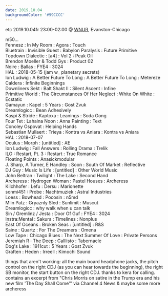 ```yaml
---
date: 2019.10.04
backgroundColor: '#99CCCC'
---
```


etc 2019.10.04fr 23:00-02:00 @ [WNUR](http://www.wnur.org/), Evanston-Chicago  

m50...  
Fennesz : In My Room : Agora : Touch  
Bluetrain : Invisible Guest : Babylon Paralysis : Future Primitive  
Topdown Dialectic : \[a4\] : Vol 2 : Peak Oil  
Brendon Moeller & Todd Gys : Product 02  
Noire : Ballas : FYE4 : 3024  
HAL : 2018-05-15 (jam w\_ planetary secrets)  
Ion Ludwig : A Better Future To Long : A Better Future To Long : Metereze  
Caldera : Infinite Beginnings  
Downliners Sekt : Balt Shakt II : Silent Ascent : Infine  
Primitive World : The Circumstances Of Her Neglect : White On White : Ecstatic  
Gamayun : Kapel : 5 Years : Gost Zvuk  
Dreamlogicc : Bean Adhesively  
Kaspi & Stride : Kaptoxa : Leanings : Soda Gong  
Four Tet : Lahaina Noon : Anna Painting : Text  
Conoley Ospovat : Helping Hands  
Sebastian Mullaert : Trieya : Kontra vs Aniara : Kontra vs Aniara  
HAL : 2018-07-07  
Oculus : Morph : \[untitled\] : AE  
Ion Ludwig : Fall Answers : Rolling Drama : Trelik  
ILO : Restart, Pt. 3 : Restart : True Romance  
Floating Points : Anasickmodular  
J. Sharp, A Turner, E Handley : Soon : South Of Market : Reflective  
DJ Guy : Music Is Life : \[untitled\] : Other World Music  
John Beltran : Twilight : The Lake : Second Hand  
Archeress : Hydrogen Woman : Pastel Houses : Archeress  
Kilchhofer : Lefu : Dersu : Marionette  
sonmi451 : Probe : Nachtmuziek : Astral Industries  
Loess : Bowhead : Pocosin : n5md  
Mlin Patz : Gryaznly Sled : Sunlimit : Muscut  
Dreamlogicc : why walk when u can talk  
Sin / Gremlinz / Jesta : Door Of Guf : FYE4 : 3024  
Instra:Mental : Sakura : Timelines : Nonplus  
East Of Oceans : Broken Seas : \[untitled\] : R&S  
Saine : Quartz : For The Dreamers : Omena  
Low Tape : Chicago Blues : The Next Summer Of Love : Private Persons  
Jeremiah R : The Deep : Calllisto : Tabernacle  
Dog's Lake : 1911cut : 5 Years : Gost Zvuk  
Graften : Heden : Irreell : Kimochi Sound  

things that aren't working: all the main board headphone jacks, the pitch control on the right CDJ (as you can hear towards the beginning), the right SB monitor, the start button on the right CDJ. thanks to kera for calling. contains an excerpt from "Chris Morris on satire in the Trump era and his new film 'The Day Shall Come'" via Channel 4 News & maybe some more archeress